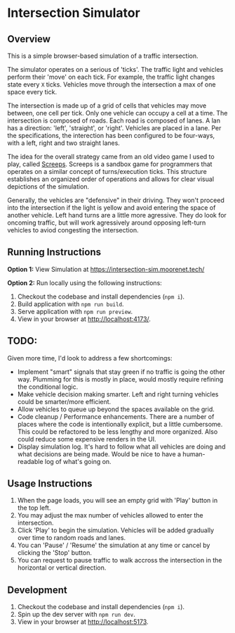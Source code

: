 # Intersection Simulator

## Overview

This is a simple browser-based simulation of a traffic intersection.

The simulator operates on a serious of 'ticks'. The traffic light and vehicles perform
their 'move' on each tick. For example, the traffic light changes state every `X` ticks.
Vehicles move through the intersection a max of one space every tick.

The intersection is made up of a grid of cells that vehicles may move between, one cell
per tick. Only one vehicle can occupy a cell at a time. The intersection is composed of
roads. Each road is composed of lanes. A lan has a direction: 'left', 'straight', or 'right'.
Vehicles are placed in a lane. Per the specifications, the interection has been configured to
be four-ways, with a left, right and two straight lanes.

The idea for the overall strategy came from an old video game I used to play, called
[Screeps](https://screeps.com/). Screeps is a sandbox game for programmers that operates on
a similar concept of turns/execution ticks. This structure establishes an organized order
of operations and allows for clear visual depictions of the simulation.

Generally, the vehicles are "defensive" in their driving. They won't proceed into the intersection
if the light is yellow and avoid entering the space of another vehicle. Left hand turns are a little
more agressive. They do look for oncoming traffic, but will work agressively around opposing left-turn
vehicles to aviod congesting the intersection.

## Running Instructions

**Option 1:** View Simulation at https://intersection-sim.moorenet.tech/

**Option 2:** Run locally using the following instructions:

1. Checkout the codebase and install dependencies (`npm i`).
2. Build application with `npm run build`.
3. Serve application with `npm run preview`.
4. View in your browser at [http://localhost:4173/](http://localhost:4173/).

## TODO:

Given more time, I'd look to address a few shortcomings:

- Implement "smart" signals that stay green if no traffic is going the other way. Plumming
  for this is mostly in place, would mostly require refining the conditional logic.
- Make vehicle decision making smarter. Left and right turning vehicles could be
  smarter/more efficient.
- Allow vehicles to queue up beyond the spaces available on the grid.
- Code cleanup / Performance enhancements. There are a number of places where the code
  is intentionally explicit, but a little cumbersome. This could be refactored to be less
  lengthy and more organized. Also could reduce some expensive renders in the UI.
- Display simulation log. It's hard to follow what all vehicles are doing and what decisions
  are being made. Would be nice to have a human-readable log of what's going on.

## Usage Instructions

1. When the page loads, you will see an empty grid with 'Play' button in the top left.
2. You may adjust the max number of vehicles allowed to enter the intersection.
3. Click 'Play' to begin the simulation. Vehicles will be added gradually over time
   to random roads and lanes.
4. You can 'Pause' / 'Resume' the simulation at any time or cancel by clicking the 'Stop' button.
5. You can request to pause traffic to walk accross the intersection in the horizontal or
   vertical direction.

## Development

1. Checkout the codebase and install dependencies (`npm i`).
2. Spin up the dev server with `npm run dev`.
3. View in your browser at [http://localhost:5173](http://localhost:5173).
